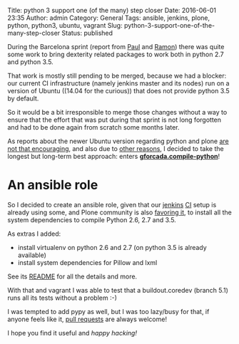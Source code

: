 Title: python 3 support one (of the many) step closer
Date: 2016-06-01 23:35
Author: admin
Category: General
Tags: ansible, jenkins, plone, python, python3, ubuntu, vagrant
Slug: python-3-support-one-of-the-many-step-closer
Status: published

During the Barcelona sprint (report from [Paul](http://polyrambling.tumblr.com/post/144601494410/barcelona-2016-sprint-update) and [Ramon](http://bloc.jardigrec.cat/2016/05/what-are-we-doing-in-ploneng-barcelona.html)) there was quite some work to bring dexterity related packages to work both in python 2.7 and python 3.5.

That work is mostly still pending to be merged, because we had a blocker: our current CI infrastructure (namely jenkins master and its nodes) run on a version of Ubuntu ((14.04 for the curious)) that does not provide python 3.5 by default.

So it would be a bit irresponsible to merge those changes without a way to ensure that the effort that was put during that sprint is not long forgotten and had to be done again from scratch some months later.

As reports about the newer Ubuntu version regarding python and plone [are not that encouraging](https://community.plone.org/t/2059), and also due to [other reasons](https://github.com/plone/jenkins.plone.org/issues/170), I decided to take the longest but long-term best approach: enters **[gforcada.compile-python](https://galaxy.ansible.com/gforcada/compile-python/)**!

# An ansible role

So I decided to create an ansible role, given that our [jenkins](https://github.com/plone/jenkins.plone.org/blob/master/jenkins_server.yml) [CI](https://github.com/plone/jenkins.plone.org/blob/master/jenkins_node.yml) setup is already using some, and Plone community is also [favoring it](https://github.com/plone/ansible-playbook), to install all the system dependencies to compile Python 2.6, 2.7 and 3.5.

As extras I added:

- install virtualenv on python 2.6 and 2.7 (on python 3.5 is already available)
- install system dependencies for Pillow and lxml

See its [README](https://galaxy.ansible.com/gforcada/compile-python/) for all the details and more.

With that and vagrant I was able to test that a buildout.coredev (branch 5.1) runs all its tests without a problem :-)

I was tempted to add pypy as well, but I was too lazy/busy for that, if anyone feels like it, [pull requests](https://github.com/gforcada/ansible-compile-python/pulls) are always welcome!

I hope you find it useful and *happy hacking!*
